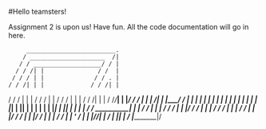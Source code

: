 #Hello teamsters!

Assignment 2 is upon us! Have fun. All the code documentation will go in here.

         _________________________.
        / _____________________  /|
       / / ___________________/ / |
      / / /| |               / /  |
     / / / | |              / / . |
    / / /| | |             / / /| |
   / / / | | |            / / / | |
  / / /  | | |           / / /| | |
 / /_/___| | |__________/ / / | | |
/________| | |___________/ /  | | |
| _______| | |__________ | |  | | |
| | |    | | |_________| | |__| | |
| | |    | |___________| | |____| |
| | |   / / ___________| | |_  / /
| | |  / / /           | | |/ / /
| | | / / /            | | | / /
| | |/ / /             | | |/ /
| | | / /              | | ' /
| | |/_/_______________| |  /
| |____________________| | /
|________________________|/
